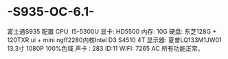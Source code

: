 # -S935-OC-6.1-
富士通S935
配置
CPU:   I5-5300U
显卡:   HD5500
内存:   10G
硬盘:   东芝128G + 120TXR ui + mini ngff2280内核Intel D3 S4510 4T
显示器:  夏普LQ133M1JW01 13.3寸 1080P 100%色域
声卡 :  283 ID:11
WIFI:  7265 AC
所有功能正常。

